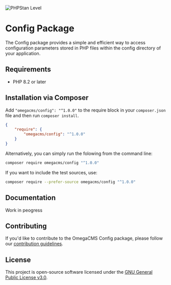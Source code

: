 ![PHPStan Level](https://img.shields.io/badge/PHPStan-level_9-brightgreen)
# Config Package

The Config package provides a simple and efficient way to access configuration parameters stored in PHP files within the config directory of your application.

## Requirements

* PHP 8.2 or later

## Installation via Composer

Add `"omegacms/config": "^1.0.0"` to the require block in your `composer.json` file and then run `composer install`.

```json
{
    "require": {
        "omegacms/config": "^1.0.0"
    }
}
```

Alternatively, you can simply run the folowing from the command line:

```sh
composer require omegacms/config "^1.0.0"
```

If you want to include the test sources, use:

```sh
composer require --prefer-source omegacms/config "^1.0.0"
```

## Documentation

Work in peogress

## Contributing

If you'd like to contribute to the OmegaCMS Config package, please follow our [contribution guidelines](CONTRIBUTING.md).

## License

This project is open-source software licensed under the [GNU General Public License v3.0](LICENSE).
